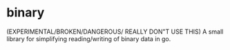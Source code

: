 # binary
(EXPERIMENTAL/BROKEN/DANGEROUS/ REALLY DON"T USE THIS) A small library for simplifying reading/writing of binary data in go.
